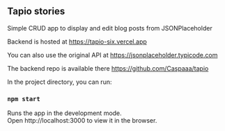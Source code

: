 ## Tapio stories

Simple CRUD app to display and edit blog posts from JSONPlaceholder

Backend is hosted at https://tapio-six.vercel.app

You can also use the original API at https://jsonplaceholder.typicode.com

The backend repo is available there https://github.com/Caspaaa/tapio

In the project directory, you can run:

### `npm start`

Runs the app in the development mode.\
Open http://localhost:3000 to view it in the browser.
